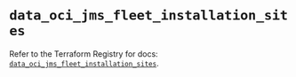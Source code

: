 # `data_oci_jms_fleet_installation_sites`

Refer to the Terraform Registry for docs: [`data_oci_jms_fleet_installation_sites`](https://registry.terraform.io/providers/hashicorp/oci/7.19.0/docs/data-sources/jms_fleet_installation_sites).
